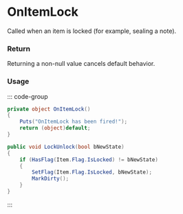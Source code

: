 # OnItemLock
<Badge type="info" text="Item"/>[<Badge type="danger" text="Carbon Compatible"/>](https://github.com/CarbonCommunity/Carbon)[<Badge type="warning" text="Oxide Compatible"/>](https://github.com/OxideMod/Oxide.Rust)
Called when an item is locked (for example, sealing a note).

### Return
Returning a non-null value cancels default behavior.

### Usage
::: code-group
```csharp [Example]
private object OnItemLock()
{
	Puts("OnItemLock has been fired!");
	return (object)default;
}
```
```csharp [Source — Assembly-CSharp @ Item]
public void LockUnlock(bool bNewState)
{
	if (HasFlag(Item.Flag.IsLocked) != bNewState)
	{
		SetFlag(Item.Flag.IsLocked, bNewState);
		MarkDirty();
	}
}

```
:::
